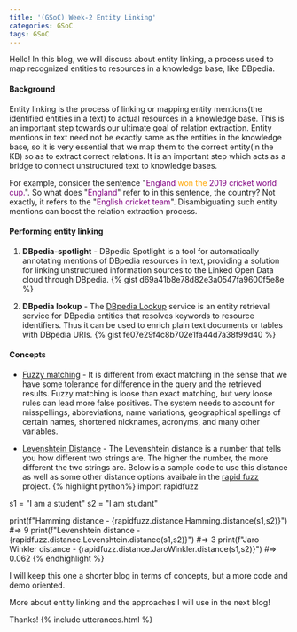 ```yaml
---
title: '(GSoC) Week-2 Entity Linking'
categories: GSoC
tags: GSoC
---
```


Hello! In this blog, we will discuss about entity linking, a process used to map recognized entities to resources in a knowledge base, like DBpedia.

#### **Background**
Entity linking is the process of linking or mapping entity mentions(the identified entities in a text) to actual resources in a knowledge base. This is an important step towards our ultimate goal of relation extraction. Entity mentions in text need not be exactly same as the entities in the knowledge base, so it is very essential that we map them to the correct entity(in the KB) so as to extract correct relations. It is an important step which acts as a bridge to connect unstructured text to knowledge bases.

For example, consider the sentence "<span style="color:purple">England</span> <span style="color:orange">won the </span><span style="color:purple">2019 cricket world cup.</span>". So what does "<span style="color:purple">England</span>" refer to in this sentence, the country? Not exactly, it refers to the "<span style="color:purple">English cricket team</span>". Disambiguating such entity mentions can boost the relation extraction process. 

#### **Performing entity linking**

1. **DBpedia-spotlight** - DBpedia Spotlight is a tool for automatically annotating mentions of DBpedia resources in text, providing a solution for linking unstructured information sources to the Linked Open Data cloud through DBpedia.
{% gist d69a41b8e78d82e3a0547fa9600f5e8e %}

2. **DBpedia lookup** - The [DBpedia Lookup](https://github.com/dbpedia/dbpedia-lookup) service is an entity retrieval service for DBpedia entities that resolves keywords to resource identifiers. Thus it can be used to enrich plain text documents or tables with DBpedia URIs.
{% gist fe07e29f4c8b702e1fa44d7a38f99d40 %}

#### **Concepts**

- <u>Fuzzy matching</u> - It is different from exact matching in the sense that we have some tolerance for difference in the query and the retrieved results. Fuzzy matching is loose than exact matching, but very loose rules can lead more false positives. The system needs to account for misspellings, abbreviations, name variations, geographical spellings of certain names, shortened nicknames, acronyms, and many other variables.

- <u>Levenshtein Distance</u> - The Levenshtein distance is a number that tells you how different two strings are. The higher the number, the more different the two strings are. Below is a sample code to use this distance as well as some other distance options avaibale in the [rapid fuzz](https://github.com/maxbachmann/RapidFuzz) project.
{% highlight python%}
import rapidfuzz

s1 = "I am a student"
s2 = "I am studant"

print(f"Hamming distance - {rapidfuzz.distance.Hamming.distance(s1,s2)}") 
#=> 9
print(f"Levenshtein distance - {rapidfuzz.distance.Levenshtein.distance(s1,s2)}")
#=> 3
print(f"Jaro Winkler distance - {rapidfuzz.distance.JaroWinkler.distance(s1,s2)}")
#=>  0.062
{% endhighlight %}

I will keep this one a shorter blog in terms of concepts, but a more code and demo oriented. 

More about entity linking and the approaches I will use in the next blog!

Thanks!
{% include utterances.html %}